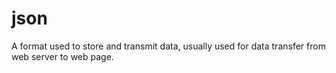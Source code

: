 # json
A format used to store and transmit data, usually used for data transfer from web server to web page.
